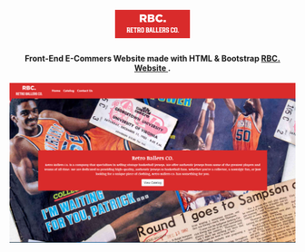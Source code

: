 <h1 align="center">
  <br>
  <a href="https://pabloasanch.github.io/Quiz-App/"><img height="50" src="https://github.com/PabloASanch/RBC-Ecommers/blob/main/icon3.png"></img></a>
  <br>
</h1>

<h4 align="center">Front-End E-Commers Website made with HTML & Bootstrap <a href="https://pabloasanch.github.io/Quiz-App/" target="_blank"> RBC. Website </a>.</h4>


![screenshot](https://github.com/PabloASanch/RBC-Ecommers/blob/main/thumnail.png)
